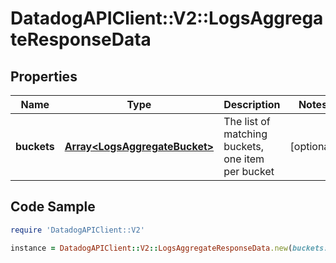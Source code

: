 # DatadogAPIClient::V2::LogsAggregateResponseData

## Properties

Name | Type | Description | Notes
------------ | ------------- | ------------- | -------------
**buckets** | [**Array&lt;LogsAggregateBucket&gt;**](LogsAggregateBucket.md) | The list of matching buckets, one item per bucket | [optional] 

## Code Sample

```ruby
require 'DatadogAPIClient::V2'

instance = DatadogAPIClient::V2::LogsAggregateResponseData.new(buckets: null)
```



